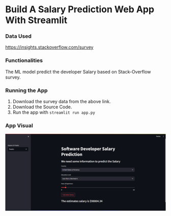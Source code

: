 # Build A Salary Prediction Web App With Streamlit

### Data Used
https://insights.stackoverflow.com/survey

### Functionalities
The ML model predict the developer Salary based on Stack-Overflow survey.

### Running the App
1. Download the survey data from the above link.
2. Download the Source Code.
3. Run the app with `streamlit run app.py`

### App Visual
![App Visual](app-visual.png)

